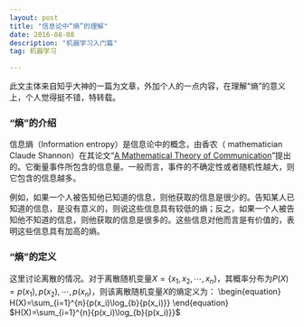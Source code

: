 ```yaml
---
layout: post
title: "信息论中“熵”的理解"
date: 2016-08-08 
description: "机器学习入门篇"
tag: 机器学习  

---     
```


此文主体来自知乎大神的一篇为文章，外加个人的一点内容，在理解“熵”的意义上，个人觉得挺不错，特转载。

### “熵”的介绍

信息熵（Information entropy）是信息论中的概念，由香农（ mathematician Claude Shannon）在其论文“[A Mathematical Theory of Communication](https://dl.acm.org/citation.cfm?id=584093)”提出的。它衡量事件所包含的信息量。一般而言，事件的不确定性或者随机性越大，则它包含的信息越多。

例如，如果一个人被告知他已知道的信息，则他获取的信息是很少的。告知某人已知道的信息，是没有意义的，则说这些信息具有较低的熵；反之，如果一个人被告知他不知道的信息，则他获取的信息是很多的。这些信息对他而言是有价值的，表明这些信息具有加高的熵。

### “熵”的定义
这里讨论离散的情况。对于离散随机变量$X=\{x_1,x_2,\cdots,x_n\}$，其概率分布为$P(X)={p(x_1),p(x_2),\cdots,p(x_n)}$，则该离散随机变量$X$的熵定义为：
\begin{equation}
H(X)=\sum_{i=1}^{n}{p(x_i)\log_{b}{p(x_i)}}
\end{equation}
$H(X)=\sum_{i=1}^{n}{p(x_i)\log_{b}{p(x_i)}}$


<!--
数据学科竞赛：[DataCastle](http://www.pkbigdata.com/)、[天池](https://tianchi.aliyun.com/)。

### 知识交叉

![](/images/posts/2016-07-06-MachineLearning_outline/KnowledgeCross.png){:height="340px" width="360px"}

* Math & Statistics Knowledge: 数学相关知识，如高等数学、矩阵论、数理统计与概率等；
* Hacking Skills: 编程相关的技能；
* Substantive Expertise: 行业领域知识；
-->
